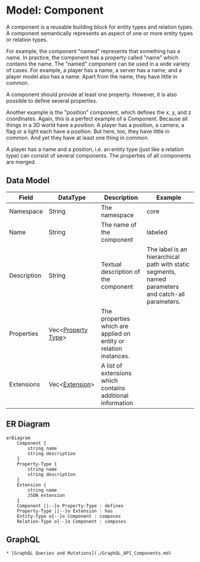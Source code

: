 # Model: Component

A component is a reusable building block for entity types and relation types. A component semantically represents an
aspect of one or more entity types or relation types.

For example, the component "named" represents that something has a name. In practice, the component has a property
called "name" which contains the name. The "named" component can be used in a wide variety of cases. For example, a
player has a name, a server has a name, and a player model also has a name. Apart from the name, they have little in
common.

A component should provide at least one property. However, it is also possible to define several properties.

Another example is the "position" component, which defines the x, y, and z coordinates. Again, this is a perfect example
of a Component. Because all things in a 3D world have a position. A player has a position, a camera, a flag or a light
each have a position. But here, too, they have little in common. And yet they have at least one thing in common.

A player has a name and a position, i.e. an entity type (just like a relation type) can consist of several components.
The properties of all components are merged.

## Data Model

| Field       | DataType                                       | Description                                                       | Example                                                                                            |
|-------------|------------------------------------------------|-------------------------------------------------------------------|----------------------------------------------------------------------------------------------------|
| Namespace   | String                                         | The namespace                                                     | core                                                                                               |
| Name        | String                                         | The name of the component                                         | labeled                                                                                            |
| Description | String                                         | Textual description of the component                              | The label is an hierarchical path with static segments, named parameters and catch-all parameters. | 
| Properties  | Vec<[Property Type](./Model_Property_Type.md)> | The properties which are applied on entity or relation instances. |                                                                                                    |
| Extensions  | Vec<[Extension](./Model_Extension.md)>         | A list of extensions which contains additional information        |                                                                                                    |

## ER Diagram

```mermaid
erDiagram
    Component {
        string name
        string description
    }
    Property-Type {
        string name
        string description
    }
    Extension {
        string name
        JSON extension
    }
    Component ||--}o Property-Type : defines
    Property-Type ||--}o Extension : has
    Entity-Type o{--}o Component : composes
    Relation-Type o{--}o Component : composes
```

## GraphQL

```admonish tip "GraphQL"
* [GraphQL Queries and Mutations](./GraphQL_API_Components.md)
```
